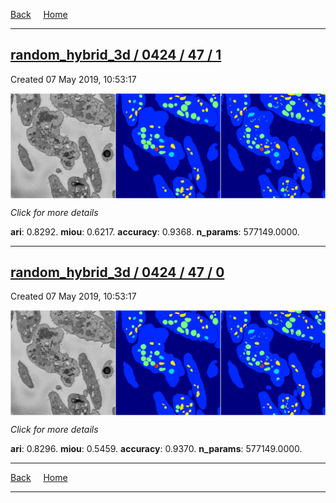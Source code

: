 
[Back](..)&nbsp;&nbsp;&nbsp;&nbsp;&nbsp;[Home](https://leapmanlab.github.io/snapshots)

---

<div class="summary"><a href="1"><h2>random_hybrid_3d / 0424 / 47 / 1</h2></a><p>Created 07 May 2019, 10:53:17
</p><a href="1"><img src="1/media/summary.png" align="center"></a><p>
<i>Click for more details</i>
</p></div>

**ari**: 0.8292. **miou**: 0.6217. **accuracy**: 0.9368. **n_params**: 577149.0000. 

---

<div class="summary"><a href="0"><h2>random_hybrid_3d / 0424 / 47 / 0</h2></a><p>Created 07 May 2019, 10:53:17
</p><a href="0"><img src="0/media/summary.png" align="center"></a><p>
<i>Click for more details</i>
</p></div>

**ari**: 0.8296. **miou**: 0.5459. **accuracy**: 0.9370. **n_params**: 577149.0000. 

---

[Back](..)&nbsp;&nbsp;&nbsp;&nbsp;&nbsp;[Home](https://leapmanlab.github.io/snapshots)

---